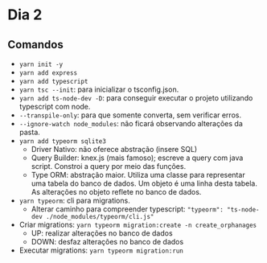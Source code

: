 # Dia 2

## Comandos

- `yarn init -y`
- `yarn add express`
- `yarn add typescript`
- `yarn tsc --init`: para inicializar o tsconfig.json.
- `yarn add ts-node-dev -D`: para conseguir executar o projeto utilizando typescript com node.
- `--transpile-only`: para que somente converta, sem verificar erros.
- `--ignore-watch node_modules`: não ficará observando alterações da pasta.
- `yarn add typeorm sqlite3`
    - Driver Nativo: não oferece abstração (insere SQL)
    - Query Builder: knex.js (mais famoso); escreve a query com java script. Constroi a query por meio das funções.
    - Type ORM: abstração maior. Utiliza uma classe para representar uma tabela do banco de dados. Um objeto é uma linha desta tabela. As alterações no objeto reflete no banco de dados.
- `yarn typeorm`: cli para migrations.
    - Alterar caminho para compreender typescript: `"typeorm": "ts-node-dev ./node_modules/typeorm/cli.js"`
- Criar migrations: `yarn typeorm migration:create -n create_orphanages`
    - UP: realizar alterações no banco de dados
    - DOWN: desfaz alterações no banco de dados
- Executar migrations: `yarn typeorm migration:run`